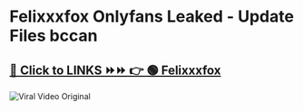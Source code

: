 
 # Felixxxfox Onlyfans Leaked - Update Files bccan

## <h2><a href="https://clipsfans.com/Felixxxfox&ref=git">🔗 Click to LINKS ⏩⏩ 👉 🟢 Felixxxfox </a></h2>

<a href="https://clipsfans.com/Felixxxfox&ref=git" rel="nofollow" data-target="animated-image.originalLink"><img src="https://i.ibb.co.com/xMMVF88/686577567.gif" alt="Viral Video Original" style="max-width: 100%; display: inline-block;" data-target="animated-image.originalImage"></a>

